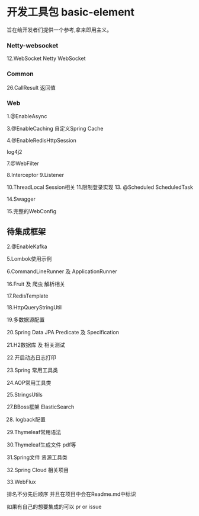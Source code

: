 # 开发工具包 basic-element

旨在给开发者们提供一个参考,拿来即用主义。


### Netty-websocket

12.WebSocket  Netty WebSocket

### Common

26.CallResult 返回值

### Web

1.@EnableAsync

3.@EnableCaching  自定义Spring Cache

4.@EnableRedisHttpSession

log4j2

7.@WebFilter

8.Interceptor
9.Listener

10.ThreadLocal  Session相关
11.限制登录实现
13. @Scheduled  ScheduledTask

14.Swagger

15.完整的WebConfig



## 待集成框架


2.@EnableKafka



5.Lombok使用示例

6.CommandLineRunner 及 ApplicationRunner











16.Fruit 及 爬虫 解析相关

17.RedisTemplate

18.HttpQueryStringUtil

19.多数据源配置

20.Spring Data JPA  Predicate 及 Specification

21.H2数据库 及 相关测试

22.开启动态日志打印

23.Spring 常用工具类

24.AOP常用工具类

25.StringsUtils



27.BBoss框架 ElasticSearch

28. logback配置

29.Thymeleaf常用语法

30.Thymeleaf生成文件 pdf等

31.Spring文件 资源工具类

32.Spring Cloud 相关项目

33.WebFlux

排名不分先后顺序 并且在项目中会在Readme.md中标识

如果有自己的想要集成的可以 pr or  issue


